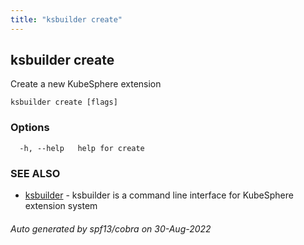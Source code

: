 ```yaml
---
title: "ksbuilder create"
---
```


## ksbuilder create

Create a new KubeSphere extension

```
ksbuilder create [flags]
```

### Options

```
  -h, --help   help for create
```

### SEE ALSO

* [ksbuilder](zh/references/ksbuilder/ksbuilder)	 - ksbuilder is a command line interface for KubeSphere extension system

###### Auto generated by spf13/cobra on 30-Aug-2022
